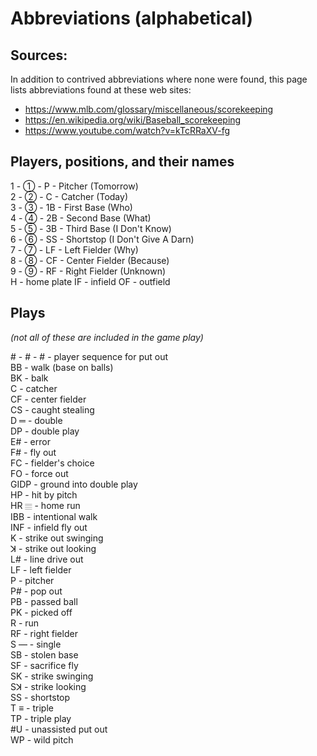 # Abbreviations (alphabetical)

## Sources:

In addition to contrived abbreviations where none were found, this page lists abbreviations found at these web sites:

- https://www.mlb.com/glossary/miscellaneous/scorekeeping
- https://en.wikipedia.org/wiki/Baseball_scorekeeping
- https://www.youtube.com/watch?v=kTcRRaXV-fg

## Players, positions, and their names

1 - ① - P - Pitcher (Tomorrow)  
2 - ② - C - Catcher (Today)  
3 - ③ - 1B - First Base (Who)  
4 - ④ - 2B - Second Base (What)  
5 - ⑤ - 3B - Third Base (I Don't Know)  
6 - ⑥ - SS - Shortstop  (I Don't Give A Darn)  
7 - ⑦ - LF - Left Fielder (Why)  
8 - ⑧ - CF - Center Fielder (Because)  
9 - ⑨ - RF - Right Fielder (Unknown)  
H -  home plate 
IF - infield
OF - outfield

## Plays

*(not all of these are included in the game play)*

​# - # - # - player sequence for put out  
BB - walk (base on balls)  
BK - balk  
C - catcher  
CF - center fielder  
CS - caught stealing  
D ═ - double  
DP - double play  
E# - error  
F# - fly out  
FC - fielder's choice  
FO - force out  
GIDP - ground into double play  
HP - hit by pitch  
HR 𝄙 - home run  
IBB - intentional walk  
INF - infield fly out  
K - strike out swinging  
ꓘ - strike out looking  
L# - line drive out  
LF - left fielder  
P - pitcher  
P# - pop out  
PB - passed ball  
PK - picked off  
R - run  
RF - right fielder  
S ― - single  
SB - stolen base  
SF - sacrifice fly  
SK - strike swinging  
Sꓘ - strike looking  
SS - shortstop  
T ≡ - triple  
TP - triple play  
#U - unassisted put out  
WP - wild pitch  

